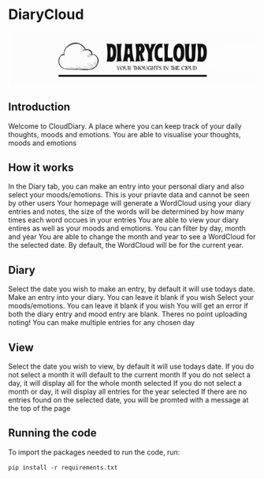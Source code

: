 # DiaryCloud

![Logo for website](/static/logo.png)

## Introduction

Welcome to CloudDiary. A place where you can keep track of your daily thoughts, moods and emotions. You are able to visualise your thoughts, moods and emotions


## How it works

In the Diary tab, you can make an entry into your personal diary and also select your moods/emotions. This is your priavte data and cannot be seen by other users
Your homepage will generate a WordCloud using your diary entries and notes, the size of the words will be determined by how many times each word occues in your entries
You are able to view your diary entires as well as your moods and emotions. You can filter by day, month and year
You are able to change the month and year to see a WordCloud for the selected date. By default, the WordCloud will be for the current year.

## Diary

Select the date you wish to make an entry, by default it will use todays date.
Make an entry into your diary. You can leave it blank if you wish
Select your moods/emotions. You can leave it blank if you wish
You will get an error if both the diary entry and mood entry are blank. Theres no point uploading noting!
You can make multiple entries for any chosen day

## View

Select the date you wish to view, by default it will use todays date.
If you do not select a month it will default to the current month
If you do not select a day, it will display all for the whole month selected
If you do not select a month or day, it will display all entries for the year selected
If there are no entries found on the selected date, you will be promted with a message at the top of the page

## Running the code

To import the packages needed to run the code, run:

    pip install -r requirements.txt
